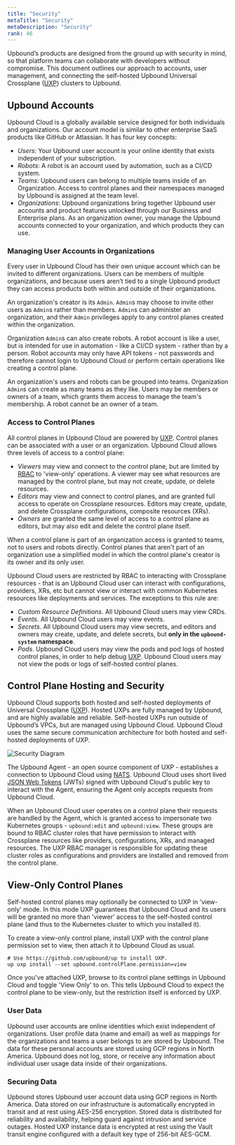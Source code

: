 ```yaml
---
title: "Security"
metaTitle: "Security"
metaDescription: "Security"
rank: 46
---
```


Upbound’s products are designed from the ground up with security in mind, so
that platform teams can collaborate with developers without compromise. This
document outlines our approach to accounts, user management, and connecting the
self-hosted Upbound Universal Crossplane ([UXP]) clusters to Upbound.

## Upbound Accounts

Upbound Cloud is a globally available service designed for both individuals and
organizations. Our account model is similar to other enterprise SaaS products
like GitHub or Atlassian. It has four key concepts:

* _Users_: Your Upbound user account is your online identity that exists
    independent of your subscription.
* _Robots_: A robot is an account used by automation, such as a CI/CD system.
* _Teams_: Upbound users can belong to multiple teams inside of an Organization.
    Access to control planes and their namespaces managed by Upbound is assigned
    at the team level.
* _Organizations_: Upbound organizations bring together Upbound user accounts
    and product features unlocked through our Business and Enterprise plans. As
    an organization owner, you manage the Upbound accounts connected to your
    organization, and which products they can use.

### Managing User Accounts in Organizations

Every user in Upbound Cloud has their own unique account which can be invited to
different organizations. Users can be members of multiple organizations, and
because users aren’t tied to a single Upbound product they can access products
both within and outside of their organizations.

An organization's creator is its `Admin`. `Admin`s may choose to invite other users
as `Admin`s rather than members. `Admin`s can administer an organization, and their
`Admin` privileges apply to any control planes created within the organization.

Organization `Admin`s can also create robots. A robot account is like a user, but
is intended for use in automation - like a CI/CD system - rather than by a
person. Robot accounts may only have API tokens - not passwords and therefore
cannot login to Upbound Cloud or perform certain operations like creating a
control plane.

An organization's users and robots can be grouped into teams. Organization
`Admin`s can create as many teams as they like. Users may be members or owners of
a team, which grants them access to manage the team's membership. A robot cannot
be an owner of a team.

### Access to Control Planes

All control planes in Upbound Cloud are powered by [UXP]. Control planes can be
associated with a user or an organization. Upbound Cloud allows three levels of
access to a control plane:

* _Viewers_ may view and connect to the control plane, but are limited by [RBAC]
  to 'view-only' operations. A viewer may see what resources are managed by the
  control plane, but may not create, update, or delete resources.
* _Editors_ may view and connect to control planes, and are granted full access
  to operate on Crossplane resources. Editors may create, update, and delete
  Crossplane configurations, composite resources (XRs).
* _Owners_ are granted the same level of access to a control plane as editors,
  but may also edit and delete the control plane itself.

When a control plane is part of an organization access is granted to teams, not
to users and robots directly. Control planes that aren't part of an organization
use a simplified model in which the control plane's creator is its owner and its
only user.

Upbound Cloud users are restricted by RBAC to interacting with Crossplane
resources - that is an Upbound Cloud user can interact with configurations,
providers, XRs, etc but cannot view or interact with common Kubernetes resources
like deployments and services. The exceptions to this rule are:

* _Custom Resource Definitions_. All Upbound Cloud users may view CRDs.
* _Events_. All Upbound Cloud users may view events.
* _Secrets_. All Upbound Cloud users may view secrets, and editors and owners
  may create, update, and delete secrets, but __only in the `upbound-system`
  namespace__.
* _Pods_. Upbound Cloud users may view the pods and pod logs of hosted control
  planes, in order to help debug [UXP]. Upbound Cloud users may not view the pods
  or logs of self-hosted control planes.

## Control Plane Hosting and Security

Upbound Cloud supports both hosted and self-hosted deployments of Universal 
Crossplane ([UXP]). Hosted UXPs are fully managed by Upbound, and are
highly available and reliable. Self-hosted UXPs run outside of Upbound’s VPCs,
but are managed using Upbound Cloud. Upbound Cloud uses the same secure
communication architecture for both hosted and self-hosted deployments of UXP.

![Security Diagram](/images/security-diagram.png)

The Upbound Agent - an open source component of UXP - establishes a connection
to Upbound Cloud using [NATS]. Upbound Cloud uses short lived [JSON Web
Tokens][JWT] (JWTs) signed with Upbound Cloud's public key to interact with the
Agent, ensuring the Agent only accepts requests from Upbound Cloud.

When an Upbound Cloud user operates on a control plane their requests are
handled by the Agent, which is granted access to impersonate two Kubernetes
groups - `upbound:edit` and `upbound:view`. These groups are bound to RBAC
cluster roles that have permission to interact with Crossplane resources like
providers, configurations, XRs, and managed resources. The UXP RBAC manager is
responsible for updating these cluster roles as configurations and providers are
installed and removed from the control plane.

## View-Only Control Planes

Self-hosted control planes may optionally be connected to UXP in 'view-only'
mode. In this mode UXP guarantees that Upbound Cloud and its users will be
granted no more than 'viewer' access to the self-hosted control plane (and thus
to the Kubernetes cluster to which you installed it).

To create a view-only control plane, install UXP with the control plane
permission set to view, then attach it to Upbound Cloud as usual.

```console
# Use https://github.com/upbound/up to install UXP.
up uxp install --set upbound.controlPlane.permission=view
```

Once you've attached UXP, browse to its control plane settings in Upbound Cloud
and toggle 'View Only' to on. This tells Upbound Cloud to expect the control
plane to be view-only, but the restriction itself is enforced by UXP.

### User Data

Upbound user accounts are online identities which exist independent of
organizations. User profile data (name and email) as well as mappings for the
organizations and teams a user belongs to are stored by Upbound. The data for
these personal accounts are stored using GCP regions in North America. Upbound
does not log, store, or receive any information about individual user usage data
inside of their organizations.

### Securing Data

Upbound stores Upbound user account data using GCP regions in North America.
Data stored on our infrastructure is automatically encrypted in transit and at
rest using AES-256 encryption. Stored data is distributed for reliability and
availability, helping guard against intrusion and service outages. Hosted UXP
instance data is encrypted at rest using the Vault transit engine configured
with a default key type of 256-bit AES-GCM.

[RBAC]: https://kubernetes.io/docs/reference/access-authn-authz/rbac/
[NATS]: https://nats.io/
[JWT]: https://jwt.io/
[UXP]: /uxp

